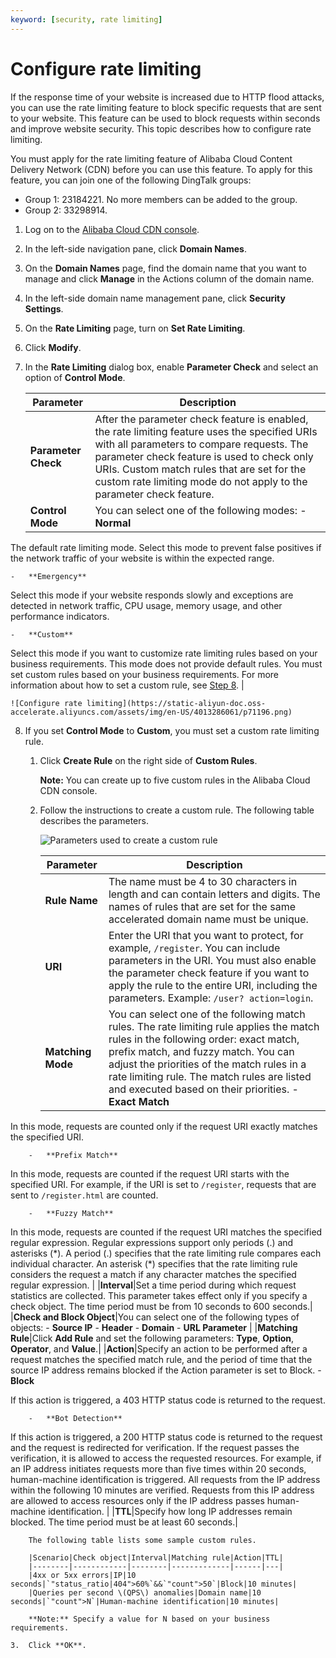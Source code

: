 ```yaml
---
keyword: [security, rate limiting]
---
```


# Configure rate limiting

If the response time of your website is increased due to HTTP flood attacks, you can use the rate limiting feature to block specific requests that are sent to your website. This feature can be used to block requests within seconds and improve website security. This topic describes how to configure rate limiting.

You must apply for the rate limiting feature of Alibaba Cloud Content Delivery Network \(CDN\) before you can use this feature. To apply for this feature, you can join one of the following DingTalk groups:

-   Group 1: 23184221. No more members can be added to the group.
-   Group 2: 33298914.

1.  Log on to the [Alibaba Cloud CDN console](https://cdn.console.aliyun.com).

2.  In the left-side navigation pane, click **Domain Names**.

3.  On the **Domain Names** page, find the domain name that you want to manage and click **Manage** in the Actions column of the domain name.

4.  In the left-side domain name management pane, click **Security Settings**.

5.  On the **Rate Limiting** page, turn on **Set Rate Limiting**.

6.  Click **Modify**.

7.  In the **Rate Limiting** dialog box, enable **Parameter Check** and select an option of **Control Mode**.

    |Parameter|Description|
    |---------|-----------|
    |**Parameter Check**|After the parameter check feature is enabled, the rate limiting feature uses the specified URIs with all parameters to compare requests. The parameter check feature is used to check only URIs. Custom match rules that are set for the custom rate limiting mode do not apply to the parameter check feature.|
    |**Control Mode**|You can select one of the following modes:     -   **Normal**

The default rate limiting mode. Select this mode to prevent false positives if the network traffic of your website is within the expected range.

    -   **Emergency**

Select this mode if your website responds slowly and exceptions are detected in network traffic, CPU usage, memory usage, and other performance indicators.

    -   **Custom**

Select this mode if you want to customize rate limiting rules based on your business requirements. This mode does not provide default rules. You must set custom rules based on your business requirements. For more information about how to set a custom rule, see [Step 8](#step_9k3_pp6_0y2). |

    ![Configure rate limiting](https://static-aliyun-doc.oss-accelerate.aliyuncs.com/assets/img/en-US/4013286061/p71196.png)

8.  If you set **Control Mode** to **Custom**, you must set a custom rate limiting rule.

    1.  Click **Create Rule** on the right side of **Custom Rules**.

        **Note:** You can create up to five custom rules in the Alibaba Cloud CDN console.

    2.  Follow the instructions to create a custom rule. The following table describes the parameters.

        ![Parameters used to create a custom rule](https://static-aliyun-doc.oss-accelerate.aliyuncs.com/assets/img/en-US/4013286061/p75891.png)

        |Parameter|Description|
        |---------|-----------|
        |**Rule Name**|The name must be 4 to 30 characters in length and can contain letters and digits. The names of rules that are set for the same accelerated domain name must be unique.|
        |**URI**|Enter the URI that you want to protect, for example, `/register`. You can include parameters in the URI. You must also enable the parameter check feature if you want to apply the rule to the entire URI, including the parameters. Example: `/user? action=login`.|
        |**Matching Mode**|You can select one of the following match rules. The rate limiting rule applies the match rules in the following order: exact match, prefix match, and fuzzy match. You can adjust the priorities of the match rules in a rate limiting rule. The match rules are listed and executed based on their priorities.         -   **Exact Match**

In this mode, requests are counted only if the request URI exactly matches the specified URI.

        -   **Prefix Match**

In this mode, requests are counted if the request URI starts with the specified URI. For example, if the URI is set to `/register`, requests that are sent to `/register.html` are counted.

        -   **Fuzzy Match**

In this mode, requests are counted if the request URI matches the specified regular expression. Regular expressions support only periods \(.\) and asterisks \(\*\). A period \(.\) specifies that the rate limiting rule compares each individual character. An asterisk \(\*\) specifies that the rate limiting rule considers the request a match if any character matches the specified regular expression. |
        |**Interval**|Set a time period during which request statistics are collected. This parameter takes effect only if you specify a check object. The time period must be from 10 seconds to 600 seconds.|
        |**Check and Block Object**|You can select one of the following types of objects:         -   **Source IP**
        -   **Header**
        -   **Domain**
        -   **URL Parameter** |
        |**Matching Rule**|Click **Add Rule** and set the following parameters: **Type**, **Option**, **Operator**, and **Value**.|
        |**Action**|Specify an action to be performed after a request matches the specified match rule, and the period of time that the source IP address remains blocked if the Action parameter is set to Block.         -   **Block**

If this action is triggered, a 403 HTTP status code is returned to the request.

        -   **Bot Detection**

If this action is triggered, a 200 HTTP status code is returned to the request and the request is redirected for verification. If the request passes the verification, it is allowed to access the requested resources. For example, if an IP address initiates requests more than five times within 20 seconds, human-machine identification is triggered. All requests from the IP address within the following 10 minutes are verified. Requests from this IP address are allowed to access resources only if the IP address passes human-machine identification. |
        |**TTL**|Specify how long IP addresses remain blocked. The time period must be at least 60 seconds.|

        The following table lists some sample custom rules.

        |Scenario|Check object|Interval|Matching rule|Action|TTL|
        |--------|------------|--------|-------------|------|---|
        |4xx or 5xx errors|IP|10 seconds|`"status_ratio|404">60%`&&`"count">50`|Block|10 minutes|
        |Queries per second \(QPS\) anomalies|Domain name|10 seconds|`"count">N`|Human-machine identification|10 minutes|

        **Note:** Specify a value for N based on your business requirements.

    3.  Click **OK**.


